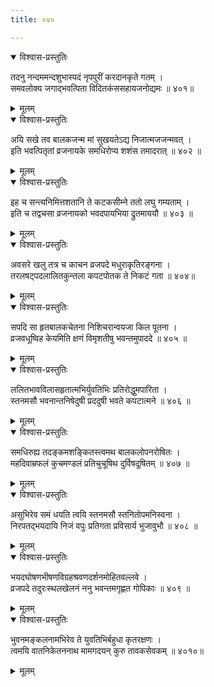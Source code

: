 ```yaml
---
title: ०४०

---
```

<div class="audioEmbed"  caption="सीतालक्ष्मी-वाचनम्" src="https://archive.org/download/nArAyaNIyam-shlokawise-audio/040/040_01.mp3"></div>
<details open><summary>विश्वास-प्रस्तुतिः</summary>

तदनु नन्दममन्दशुभास्पदं नृपपुरीं करदानकृते गतम् ।  
समवलोक्य जगाद्भवत्पिता विदितकंससहायजनोद्यमः ॥ ४०१॥
</details>
<details><summary>मूलम्</summary>

तदनु नन्दममन्दशुभास्पदं नृपपुरीं करदानकृते गतम् ।  
समवलोक्य जगाद्भवत्पिता विदितकंससहायजनोद्यमः ॥ ४०१॥
</details>



<div class="audioEmbed"  caption="सीतालक्ष्मी-वाचनम्" src="https://archive.org/download/nArAyaNIyam-shlokawise-audio/040/040_02.mp3"></div>
<details open><summary>विश्वास-प्रस्तुतिः</summary>

अयि सखे तव बालकजन्म मां सुखयतेऽद्य निजात्मजजन्मवत् ।  
इति भवत्पितृतां व्रजनायके समधिरोप्य शशंस तमादरात् ॥ ४०२ ॥
</details>
<details><summary>मूलम्</summary>

अयि सखे तव बालकजन्म मां सुखयतेऽद्य निजात्मजजन्मवत् ।  
इति भवत्पितृतां व्रजनायके समधिरोप्य शशंस तमादरात् ॥ ४०२ ॥
</details>



<div class="audioEmbed"  caption="सीतालक्ष्मी-वाचनम्" src="https://archive.org/download/nArAyaNIyam-shlokawise-audio/040/040_03.mp3"></div>
<details open><summary>विश्वास-प्रस्तुतिः</summary>

इह च सन्त्यनिमित्तशतानि ते कटकसीम्ने ततो लघु गम्यताम् ।  
इति च तद्वचसा व्रजनायको भवदपायभिया द्रुतमाययौ ॥ ४०३ ॥
</details>
<details><summary>मूलम्</summary>

इह च सन्त्यनिमित्तशतानि ते कटकसीम्ने ततो लघु गम्यताम् ।  
इति च तद्वचसा व्रजनायको भवदपायभिया द्रुतमाययौ ॥ ४०३ ॥
</details>



<div class="audioEmbed"  caption="सीतालक्ष्मी-वाचनम्" src="https://archive.org/download/nArAyaNIyam-shlokawise-audio/040/040_04.mp3"></div>
<details open><summary>विश्वास-प्रस्तुतिः</summary>

अवसरे खलु तत्र च काचन व्रजपदे मधुराकृतिरङ्गना ।  
तरलषट्पदलालितकुन्तला कपटपोतक ते निकटं गता ॥ ४०४॥
</details>
<details><summary>मूलम्</summary>

अवसरे खलु तत्र च काचन व्रजपदे मधुराकृतिरङ्गना ।  
तरलषट्पदलालितकुन्तला कपटपोतक ते निकटं गता ॥ ४०४॥
</details>



<div class="audioEmbed"  caption="सीतालक्ष्मी-वाचनम्" src="https://archive.org/download/nArAyaNIyam-shlokawise-audio/040/040_05.mp3"></div>
<details open><summary>विश्वास-प्रस्तुतिः</summary>

सपदि सा हृतबालकचेतना निशिचरान्वयजा किल पूतना ।  
व्रजवधूष्विह केयमिति क्षणं विमृशतीषु भवन्तमुपाददे ॥ ४०५ ॥
</details>
<details><summary>मूलम्</summary>

सपदि सा हृतबालकचेतना निशिचरान्वयजा किल पूतना ।  
व्रजवधूष्विह केयमिति क्षणं विमृशतीषु भवन्तमुपाददे ॥ ४०५ ॥
</details>



<div class="audioEmbed"  caption="सीतालक्ष्मी-वाचनम्" src="https://archive.org/download/nArAyaNIyam-shlokawise-audio/040/040_06.mp3"></div>
<details open><summary>विश्वास-प्रस्तुतिः</summary>

ललितभावविलासहृतात्मभिर्युवतिभिः प्रतिरोद्धुमपारिता ।  
स्तनमसौ भवनान्तनिषेदुषी प्रददुषी भवते कपटात्मने ॥ ४०६ ॥
</details>
<details><summary>मूलम्</summary>

ललितभावविलासहृतात्मभिर्युवतिभिः प्रतिरोद्धुमपारिता ।  
स्तनमसौ भवनान्तनिषेदुषी प्रददुषी भवते कपटात्मने ॥ ४०६ ॥
</details>



<div class="audioEmbed"  caption="सीतालक्ष्मी-वाचनम्" src="https://archive.org/download/nArAyaNIyam-shlokawise-audio/040/040_07.mp3"></div>
<details open><summary>विश्वास-प्रस्तुतिः</summary>

समधिरुह्य तदङ्कमशङ्कितस्त्वमथ बालकलोपनरोषितः ।  
महदिवाम्रफलं कुचमण्डलं प्रतिचुचूषिथ दुर्विषदूषितम् ॥ ४०७ ॥
</details>
<details><summary>मूलम्</summary>

समधिरुह्य तदङ्कमशङ्कितस्त्वमथ बालकलोपनरोषितः ।  
महदिवाम्रफलं कुचमण्डलं प्रतिचुचूषिथ दुर्विषदूषितम् ॥ ४०७ ॥
</details>



<div class="audioEmbed"  caption="सीतालक्ष्मी-वाचनम्" src="https://archive.org/download/nArAyaNIyam-shlokawise-audio/040/040_08.mp3"></div>
<details open><summary>विश्वास-प्रस्तुतिः</summary>

असुभिरेव समं धयति त्वयि स्तनमसौ स्तनितोपमनिस्वना ।  
निरपतद्भयदायि निजं वपुः प्रतिगता प्रविसार्य भुजावुभौ ॥ ४०८ ॥
</details>
<details><summary>मूलम्</summary>

असुभिरेव समं धयति त्वयि स्तनमसौ स्तनितोपमनिस्वना ।  
निरपतद्भयदायि निजं वपुः प्रतिगता प्रविसार्य भुजावुभौ ॥ ४०८ ॥
</details>



<div class="audioEmbed"  caption="सीतालक्ष्मी-वाचनम्" src="https://archive.org/download/nArAyaNIyam-shlokawise-audio/040/040_09.mp3"></div>
<details open><summary>विश्वास-प्रस्तुतिः</summary>

भयदघोषणभीषणविग्रहश्रवणदर्शनमोहितवल्लवे ।  
व्रजपदे तदुरःस्थलखेलनं ननु भवन्तमगृह्णत गोपिकाः ॥ ४०९ ॥
</details>
<details><summary>मूलम्</summary>

भयदघोषणभीषणविग्रहश्रवणदर्शनमोहितवल्लवे ।  
व्रजपदे तदुरःस्थलखेलनं ननु भवन्तमगृह्णत गोपिकाः ॥ ४०९ ॥
</details>



<div class="audioEmbed"  caption="सीतालक्ष्मी-वाचनम्" src="https://archive.org/download/nArAyaNIyam-shlokawise-audio/040/040_10.mp3"></div>
<details open><summary>विश्वास-प्रस्तुतिः</summary>

भुवनमङ्कलनामभिरेव ते युवतिभिर्बहुधा कृतरक्षणः ।  
त्वमयि वातनिकेतननाथ मामगदयन् कुरु तावकसेवकम् ॥ ४०१०॥
</details>
<details><summary>मूलम्</summary>

भुवनमङ्कलनामभिरेव ते युवतिभिर्बहुधा कृतरक्षणः ।  
त्वमयि वातनिकेतननाथ मामगदयन् कुरु तावकसेवकम् ॥ ४०१०॥
</details>

